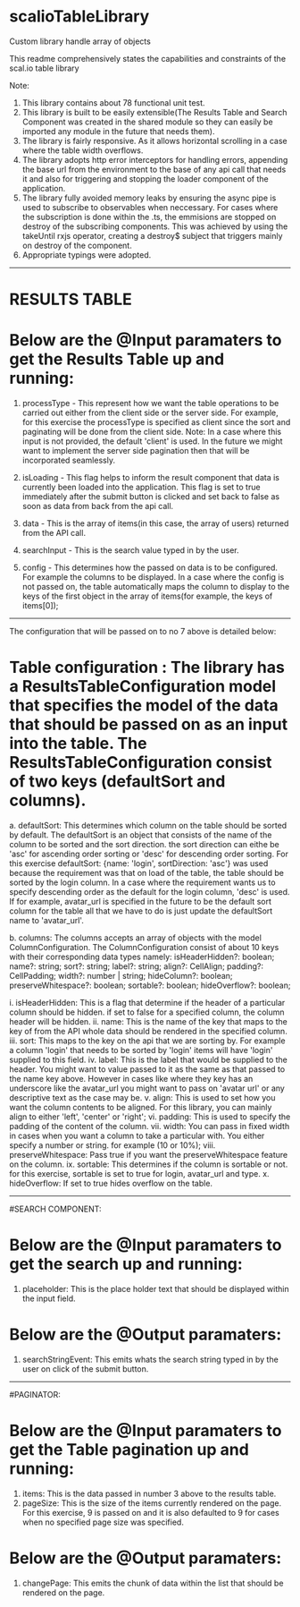 # scalioTableLibrary
Custom library handle array of objects

This readme comprehensively states the capabilities and constraints of the scal.io table library

Note: 
1. This library contains about 78 functional unit test.
2. This library is built to be easily extensible(The Results Table and Search Component was created in the shared module so they can easily be imported any module in the future that needs them).
3. The library is fairly responsive. As it allows horizontal scrolling in a case where the table width overflows.
4. The library adopts http error interceptors for handling errors, appending the base url from the environment to the base of any api call that needs it and also for triggering and stopping the loader component of the application. 
5. The library fully avoided memory leaks by ensuring the async pipe is used to subscribe to observables when neccessary. For cases where the subscription is done within the .ts, the emmisions are stopped on destroy of the subscribing components. This was achieved by using the takeUntil rxjs operator, creating a destroy$ subject that triggers mainly on destroy of the component.
6. Appropriate typings were adopted.


-----------------------------------
# RESULTS TABLE
# Below are the @Input paramaters to get the Results Table up and running:
1. processType - This represent how we want the table operations to be carried out either from the client side or the server side. For example, for this exercise the processType is specified as client since the sort and paginating will be done from the client side. Note: In a case where this input is not provided, the default 'client' is used. In the future we might want to implement the server side pagination then that will be incorporated seamlessly.

2. isLoading - This flag helps to inform the result component that data is currently been loaded into the application. This flag is set to true immediately after the submit button is clicked and set back to false as soon as data from back from the api call.

3. data - This is the array of items(in this case, the array of users) returned from the API call.

4. searchInput - This is the search value typed in by the user.

5. config - This determines how the passed on data is to be configured. For example the columns to be displayed. In a case where the config is not passed on, the table automatically maps the column to display to the keys of the first object in the array of items(for example, the keys of items[0]);

-----------------
The configuration that will be passed on to no 7 above is detailed below:

# Table configuration : The library has a ResultsTableConfiguration model that specifies the model of the data that should be passed on as an input into the table. The ResultsTableConfiguration consist of two keys (defaultSort and columns).

a. defaultSort: This determines which column on the table should be sorted by default. The defaultSort is an object that consists of the name of the column to be sorted and the sort direction. the sort direction can eithe be 'asc' for ascending order sorting or 'desc' for descending order sorting. For this exercise defaultSort: {name: 'login', sortDirection: 'asc'} was used because the requirement was that on load of the table, the table should be sorted by the login column. In a case where the requirement wants us to specify descending order as the default for the login column, 'desc' is used. If for example, avatar_url is specified in the future to be the default sort column for the table all that we have to do is just update the defaultSort name to 'avatar_url'.

b. columns: The columns accepts an array of objects with the model ColumnConfiguration. The ColumnConfiguration consist of about 10 keys with their corresponding data types namely: 
  isHeaderHidden?: boolean;
  name?: string;
  sort?: string;
  label?: string;
  align?: CellAlign;
  padding?: CellPadding;
  width?: number | string;
  hideColumn?: boolean;
  preserveWhitespace?: boolean;
  sortable?: boolean;
  hideOverflow?: boolean;
  
  i. isHeaderHidden: This is a flag that determine if the header of a particular column should be hidden. if set to false for a specified column, the column header          will be hidden.
  ii. name: This is the name of the key that maps to the key of from the API whole data should be rendered in the specified column.
  iii. sort: This maps to the key on the api that we are sorting by. For example a column 'login' that needs to be sorted by 'login' items will have 'login' supplied         to this field.
  iv. label: This is the label that would be supplied to the header. You might want to value passed to it as the same as that passed to the name key above. However in       cases like where they key has an underscore like the avatar_url you might want to pass on 'avatar url' or any descriptive text as the case may be.
  v. align: This is used to set how you want the column contents to be aligned. For this library, you can mainly align to either 'left', 'center' or 'right';
  vi. padding: This is used to specify the padding of the content of the column.
  vii. width: You can pass in fixed width in cases when you want a column to take a particular with. You either specify a number or string. for example (10 or 10%);
  viii. preserveWhitespace: Pass true if you want the preserveWhitespace feature on the column.
  ix. sortable: This determines if the column is sortable or not. for this exercise, sortable is set to true for login, avatar_url and type.
  x. hideOverflow: If set to true hides overflow on the table.
  
-------------------------  
#SEARCH COMPONENT:
# Below are the @Input paramaters to get the search up and running:
1. placeholder: This is the place holder text that should be displayed within the input field.

# Below are the @Output paramaters:
1. searchStringEvent: This emits whats the search string typed in by the user on click of the submit button.


------------------------- 
#PAGINATOR:
# Below are the @Input paramaters to get the Table pagination up and running:
 1. items: This is the data passed in number 3 above to the results table.
 2. pageSize: This is the size of the items currently rendered on the page. For this exercise, 9 is passed on and it is also defaulted to 9 for cases when no specified page size was specified. 

# Below are the @Output paramaters:
1. changePage: This emits the chunk of data within the list that should be rendered on the page.




 
 
  

  
 


